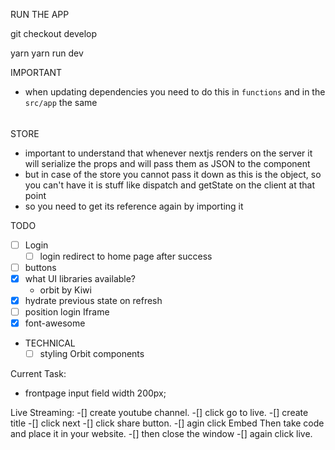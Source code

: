RUN THE APP

git checkout develop

yarn
yarn run dev

IMPORTANT

- when updating dependencies you need to do this in `functions` and in the `src/app` the same

######

STORE

- important to understand that whenever nextjs renders on the server it will serialize the props and will pass them as JSON to the component
- but in case of the store you cannot pass it down as this is the object, so you can't have it is stuff like
  dispatch and getState on the client at that point
- so you need to get its reference again by importing it

TODO

- [ ] Login
  - [ ] login redirect to home page after success
- [ ] buttons
- [x] what UI libraries available?
  - orbit by Kiwi
- [x] hydrate previous state on refresh
- [ ] position login Iframe
- [x] font-awesome
- TECHNICAL
  - [ ] styling Orbit components

Current Task:

- frontpage input field width 200px;

Live Streaming:
-[] create youtube channel.
-[] click go to live.
-[] create title
-[] click next
-[] click share button.
-[] agin click Embed Then take code and place it in your website.
-[] then close the window
-[] again click live.
